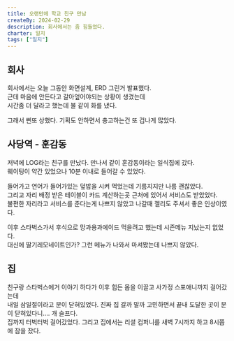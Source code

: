 ```yaml
---
title: 오랜만에 학교 친구 만남
createBy: 2024-02-29
description: 회사에서는 좀 힘들었다.
charter: 일지
tags: ["일지"]
---
```


## 회사

회사에서는 오늘 그동안 화면설계, ERD 그린거 발표했다.  
근데 마음에 안든다고 갈아엎어야되는 상황이 생겼는데  
시간좀 더 달라고 했는데 불 같이 화를 냈다.

그래서 삔또 상했다. 기획도 안하면서 충고하는건 또 겁나게 많았다.

## 사당역 - 훈감동

저녁에 LOG라는 친구를 만났다. 만나서 같이 훈감동이라는 일식집에 갔다.  
웨이팅이 약간 있었으나 10분 이내로 들어갈 수 있었다.

들어가고 연어가 들어가있는 덮밥을 시켜 먹었는데 기름지지만 나름 괜찮았다.  
그리고 자리 배정 받은 테이블이 카드 계산하는곳 근처에 있어서 서비스도 받았었다.  
불편한 자리라고 서비스를 준다는게 나쁘지 않았고 나갈때 젤리도 주셔서 좋은 인상이였다.

이후 스타벅스가서 후식으로 망과용과에이드 먹을려고 했는데 시즌메뉴 지났는지 없었다.  
대신에 딸기레모네이트인가? 그런 메뉴가 나와서 마셔봤는데 나쁘지 않았다.

## 집

친구랑 스타벅스에거 이야기 하다가 이후 힘든 몸을 이끌고 사가정 스포애니까지 걸어갔는데  
내일 삼일절이라고 문이 닫혀있었다. 진짜 집 갈까 말까 고민하면서 끝내 도달한 곳이 문이 닫혀있다니.... 개 슬프다.  
집까지 터벅터벅 걸어갔었다. 그리고 집에서는 리셜 컴퍼니를 새벽 7시까지 하고 8시쯤에 잠을 잤다.
